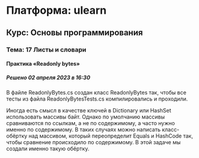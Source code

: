 # Платформа: ulearn
## Курс: Основы программирования
### Тема: 17 Листы и словари
#### Практика «Readonly bytes»
##### Решено 02 апреля 2023 в 16:30

В файле ReadonlyBytes.cs создан класс ReadonlyBytes так, чтобы все тесты из файла ReadonlyBytesTests.cs компилировались и проходили.

Иногда есть смысл в качестве ключей в Dictionary или HashSet использовать массивы байт. Однако по умолчанию массивы сравниваются по ссылкам, а не по содержимому, а часто нужно именно по содержимому. 
В таких случаях можно написать класс-обёртку над массивом, который переопределит Equals и HashCode так, чтобы сравнение происходило по содержимому. В этой задаче мы создали именно такую обёртку.